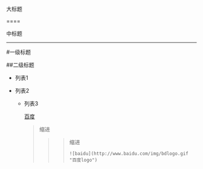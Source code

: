 大标题

====

中标题

----

#一级标题

##二级标题

* 列表1

* 列表2

   * 列表3

     [百度](http://www.baidu.com)

     > 缩进
     >
     > > > 缩进
     > > >
     > > > ```
     > > > ![baidu](http://www.baidu.com/img/bdlogo.gif "百度logo")  
     > > > 
     > > > ```
